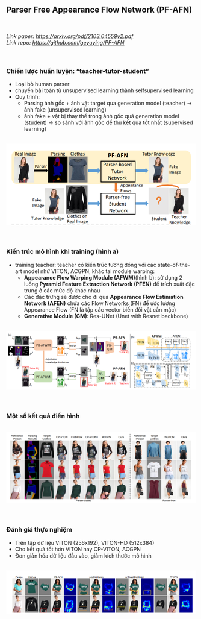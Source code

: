 ## **Parser Free Appearance Flow Network (PF-AFN)**
</br>

*Link paper: https://arxiv.org/pdf/2103.04559v2.pdf* </br>
*Link repo: https://github.com/geyuying/PF-AFN* </br></br></br>

### Chiến lược huấn luyện: “teacher-tutor-student”
- Loại bỏ human parser
- chuyển bài toán từ unsupervised learning thành selfsupervised learning
- Quy  trình: 
	+ Parsing ảnh gốc + ảnh vật target qua generation model (teacher) -> ảnh fake (unsupervised learning)
	+ ảnh fake + vật bị thay thế trong ảnh gốc quá generation model (student) -> so sánh với ảnh gốc để thu kết qua tốt nhất (supervised learning)


</br>![](PF-AFN_method.png) </br></br></br>

### Kiến trúc mô hình khi training (hình a)
- training teacher: teacher có kiến trúc tương đồng với các state-of-the-art model nhứ VITON, ACGPN, khác tại module warping: 
	+ **Appearance Flow Warping Module (AFWM)**(hình b):  sử dụng 2 luồng **Pyramid Feature Extraction Network (PFEN)**  để trích xuất đặc trưng ở các mức độ khác nhau
	+ Các đặc trưng sẽ được cho đi qua **Appearance Flow Estimation Network (AFEN)** chứa các Flow Networks (FN) để ước lượng Appearance Flow (FN là tập các vector biến đổi vật cần mặc)
	+ **Generative Module (GM)**: Res-UNet (Unet with Resnet backbone) 


</br>![](PF-AFN_architecture.png) </br></br></br>


### Một số kết quả điển hình
</br>![](PF-AFN_results.png) </br></br></br>


### Đánh giá thực nghiệm
- Trên tập dữ liệu VITON (256x192), VITON-HD (512x384)
- Cho kết quả tốt hơn VITON hay CP-VITON, ACGPN
- Đơn giản hóa dữ liệu đầu vào, giảm kích thước mô hình


</br>![](PF-AFN_examplePipeline.png) </br></br></br>
